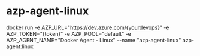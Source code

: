 # azp-agent-linux

docker run -e AZP_URL="https://dev.azure.com/{yourdevops}" -e AZP_TOKEN="{token}" -e AZP_POOL="default" -e AZP_AGENT_NAME="Docker Agent - Linux" --name "azp-agent-linux" azp-agent:linux

